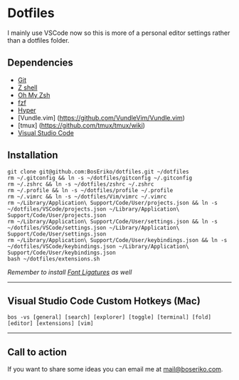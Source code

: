 # Dotfiles

I mainly use VSCode now so this is more of a personal editor settings rather than a dotfiles folder.

## Dependencies
- [Git](https://git-scm.com)
- [Z shell](https://github.com/robbyrussell/oh-my-zsh/wiki/Installing-ZSH)
- [Oh My Zsh](https://github.com/robbyrussell/oh-my-zsh)
- [fzf](https://github.com/junegunn/fzf)
- [Hyper](https://hyper.is/)
- [Vundle.vim] (https://github.com/VundleVim/Vundle.vim)
- [tmux] (https://github.com/tmux/tmux/wiki)
- [Visual Studio Code](https://code.visualstudio.com/)

## Installation

    git clone git@github.com:BosEriko/dotfiles.git ~/dotfiles
    rm ~/.gitconfig && ln -s ~/dotfiles/gitconfig ~/.gitconfig
    rm ~/.zshrc && ln -s ~/dotfiles/zshrc ~/.zshrc
    rm ~/.profile && ln -s ~/dotfiles/profile ~/.profile
    rm ~/.vimrc && ln -s ~/dotfiles/Vim/vimrc ~/.vimrc
    rm ~/Library/Application\ Support/Code/User/projects.json && ln -s ~/dotfiles/VSCode/projects.json ~/Library/Application\ Support/Code/User/projects.json
    rm ~/Library/Application\ Support/Code/User/settings.json && ln -s ~/dotfiles/VSCode/settings.json ~/Library/Application\ Support/Code/User/settings.json
    rm ~/Library/Application\ Support/Code/User/keybindings.json && ln -s ~/dotfiles/VSCode/keybindings.json ~/Library/Application\ Support/Code/User/keybindings.json
    bash ~/dotfiles/extensions.sh

_Remember to install [Font Ligatures](https://github.com/tonsky/FiraCode) as well_

------

## Visual Studio Code Custom Hotkeys (Mac)

    bos -vs [general] [search] [explorer] [toggle] [terminal] [fold] [editor] [extensions] [vim]

------

## Call to action
If you want to share some ideas you can email me at mail@boseriko.com.
